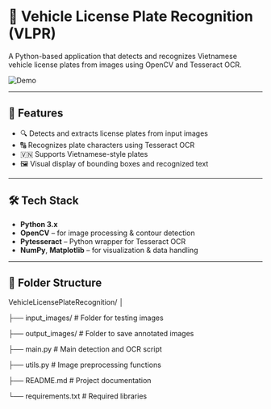 # 🚗 Vehicle License Plate Recognition (VLPR)

A Python-based application that detects and recognizes Vietnamese vehicle license plates from images using OpenCV and Tesseract OCR.

![Demo](https://github.com/Loitranph/VehicleLicensePlateRecognition/assets/your-demo.gif)

---

## 📌 Features

- 🔍 Detects and extracts license plates from input images
- 🔠 Recognizes plate characters using Tesseract OCR
- 🇻🇳 Supports Vietnamese-style plates
- 🖼️ Visual display of bounding boxes and recognized text

---

## 🛠️ Tech Stack

- **Python 3.x**
- **OpenCV** – for image processing & contour detection
- **Pytesseract** – Python wrapper for Tesseract OCR
- **NumPy**, **Matplotlib** – for visualization & data handling

---

## 📂 Folder Structure
VehicleLicensePlateRecognition/
│

├── input_images/ # Folder for testing images

├── output_images/ # Folder to save annotated images

├── main.py # Main detection and OCR script

├── utils.py # Image preprocessing functions

├── README.md # Project documentation

└── requirements.txt # Required libraries
